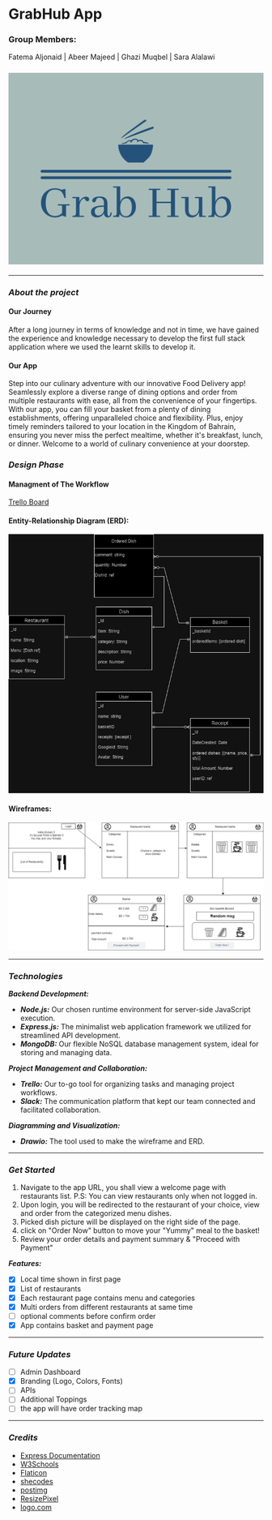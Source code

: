 # GrabHub App

### Group Members:

Fatema Aljonaid | Abeer Majeed | Ghazi Muqbel | Sara Alalawi

### ![GrabHub](./public/images/Grabhub.png)

---

### **_About the project_**

#### Our Journey

After a long journey in terms of knowledge and not in time, we have gained the experience and knowledge necessary to develop the first full stack application where we used the learnt skills to develop it.

#### Our App

Step into our culinary adventure with our innovative Food Delivery app! Seamlessly explore a diverse range of dining options and order from multiple restaurants with ease, all from the convenience of your fingertips. With our app, you can fill your basket from a plenty of dining establishments, offering unparalleled choice and flexibility. Plus, enjoy timely reminders tailored to your location in the Kingdom of Bahrain, ensuring you never miss the perfect mealtime, whether it's breakfast, lunch, or dinner. Welcome to a world of culinary convenience at your doorstep.

### **_Design Phase_**

#### Managment of The Workflow
[Trello Board](https://trello.com/b/TRVA5v78/project)

#### Entity-Relationship Diagram (ERD):

![ERD](./images/erdFinal.drawio.png)

#### Wireframes:

![Wireframes](./public/images/appUI.drawio.png)



---

### **_Technologies_**

**_Backend Development:_**

- **_Node.js:_** Our chosen runtime environment for server-side JavaScript execution.
- **_Express.js:_** The minimalist web application framework we utilized for streamlined API development.
- **_MongoDB:_** Our flexible NoSQL database management system, ideal for storing and managing data.

**_Project Management and Collaboration:_**

- **_Trello:_** Our to-go tool for organizing tasks and managing project workflows.
- **_Slack:_** The communication platform that kept our team connected and facilitated collaboration.

**_Diagramming and Visualization:_**

- **_Drawio:_** The tool used to make the wireframe and ERD. 

---

### **_Get Started_**

1. Navigate to the app URL, you shall view a welcome page with restaurants list. P.S: You can view restaurants only when not logged in.
2. Upon login, you will be redirected to the restaurant of your choice, view and order from the categorized menu dishes.
3. Picked dish picture will be displayed on the right side of the page.
4. click on "Order Now" button to move your "Yummy" meal to the basket!
5. Review your order details and payment summary & "Proceed with Payment"


**_Features:_**

- [X] Local time shown in first page
- [X] List of restaurants
- [X] Each restaurant page contains menu and categories
- [X] Multi orders from different restaurants at same time
- [ ] optional comments before confirm order
- [X] App contains basket and payment page

---

### **_Future Updates_**

- [ ] Admin Dashboard
- [X] Branding (Logo, Colors, Fonts)
- [ ] APIs
- [ ] Additional Toppings
- [ ] the app will have order tracking map

---

### **_Credits_**
- [Express Documentation](https://expressjs.com/en/guide/using-middleware.html)
- [W3Schools](https://www.w3schools.com/)
- [Flaticon](https://www.flaticon.com/)
- [shecodes](https://palettes.shecodes.io/palettes/1475)
- [postimg](https://postimg.cc/)
- [ResizePixel](https://www.resizepixel.com/)
- [logo.com](https://logo.com/)

